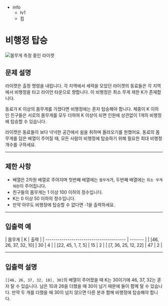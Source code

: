 - info
    - lv1
    - 힙

# 비행정 탑승
![몸무게 측정 중인 라이캣](./13_1.webp)

## 문제 설명
라이캣은 출정 명령을 내립니다. 각 지역에서 세력을 모았던 라이캣의 동료들은 각 지역에서 비행정을 타고 라이언 타운으로 향합니다. 이 비행정은 최소 무게 제한 K가 존재합니다.

동료가 K 이상의 몸무게를 가졌다면 비행정에는 혼자 탑승해야 합니다. 체중이 K 이하인 친구들은 서로의 몸무게를 모두 더하여 K 이상이 되면 인원에 상관없이 1개의 비행정에 탑승할 수 있습니다.

라이캣은 동료들이 보다 넉넉한 공간에서 쉼을 취하며 올라오기를 원했어요. 동료의 몸무게를 담은 배열이 주어질 때, 모든 사람이 비행정에 탑승하기 위해 필요한 최대 비행정 개수를 구하세요.

---

## 제한 사항

- 배열은 2차원 배열로 주어지며 첫번째 배열에는 `몸무게`가, 두번째 배열에는 `최소 무게 제한`이 주어집니다.
- 친구들의 몸무게는 1 이상 100 이하의 정수입니다.
- K는 0 이상 50 이하의 정수입니다.
- 만약 아무도 비행정에 탑승할 수 없다면 -1을 출력하세요.

---

## 입출력 예

| 몸무게                                  | K | 출력 |
| ---------------------------------------- | ------- |
| [46, 26, 37, 32, 10] | 30 | 4 |
| [22, 45, 1, 7, 5] | 15 | 2 |
| [7, 36, 25, 12, 22] | 47 | 2 |

---

## 입출력 설명

`[[46, 26, 37, 32, 10], 30]`의 배열이 주어졌을 때 K는 30이기에 46, 37, 32는 혼자 탈 수 있습니다. 남은 10과 26을 더했을 때 30이 넘기 때문에 둘이 함께 탈 수 있습니다. 만약 두 개를 더했을 때 30이 넘지 않으면 다른 분과 함께 비행정에 탑승해야 합니다.
